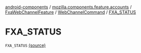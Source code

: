 [android-components](../../../index.md) / [mozilla.components.feature.accounts](../../index.md) / [FxaWebChannelFeature](../index.md) / [WebChannelCommand](index.md) / [FXA_STATUS](./-f-x-a_-s-t-a-t-u-s.md)

# FXA_STATUS

`FXA_STATUS` [(source)](https://github.com/mozilla-mobile/android-components/blob/master/components/feature/accounts/src/main/java/mozilla/components/feature/accounts/FxaWebChannelFeature.kt#L160)